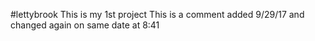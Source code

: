 #lettybrook
This is my 1st project
This is a comment added 9/29/17 and changed again on same date at 8:41
